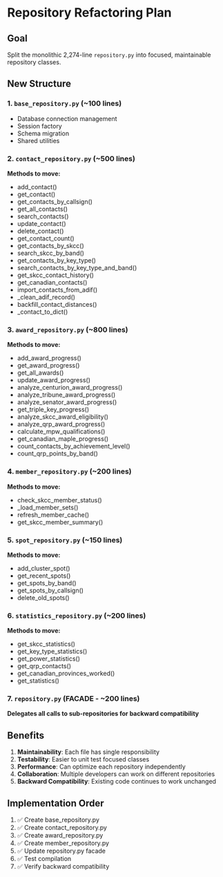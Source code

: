 # Repository Refactoring Plan

## Goal
Split the monolithic 2,274-line `repository.py` into focused, maintainable repository classes.

## New Structure

### 1. `base_repository.py` (~100 lines)
- Database connection management
- Session factory
- Schema migration
- Shared utilities

### 2. `contact_repository.py` (~500 lines)
**Methods to move:**
- add_contact()
- get_contact()
- get_contacts_by_callsign()
- get_all_contacts()
- search_contacts()
- update_contact()
- delete_contact()
- get_contact_count()
- get_contacts_by_skcc()
- search_skcc_by_band()
- get_contacts_by_key_type()
- search_contacts_by_key_type_and_band()
- get_skcc_contact_history()
- get_canadian_contacts()
- import_contacts_from_adif()
- _clean_adif_record()
- backfill_contact_distances()
- _contact_to_dict()

### 3. `award_repository.py` (~800 lines)
**Methods to move:**
- add_award_progress()
- get_award_progress()
- get_all_awards()
- update_award_progress()
- analyze_centurion_award_progress()
- analyze_tribune_award_progress()
- analyze_senator_award_progress()
- get_triple_key_progress()
- analyze_skcc_award_eligibility()
- analyze_qrp_award_progress()
- calculate_mpw_qualifications()
- get_canadian_maple_progress()
- count_contacts_by_achievement_level()
- count_qrp_points_by_band()

### 4. `member_repository.py` (~200 lines)
**Methods to move:**
- check_skcc_member_status()
- _load_member_sets()
- refresh_member_cache()
- get_skcc_member_summary()

### 5. `spot_repository.py` (~150 lines)
**Methods to move:**
- add_cluster_spot()
- get_recent_spots()
- get_spots_by_band()
- get_spots_by_callsign()
- delete_old_spots()

### 6. `statistics_repository.py` (~200 lines)
**Methods to move:**
- get_skcc_statistics()
- get_key_type_statistics()
- get_power_statistics()
- get_qrp_contacts()
- get_canadian_provinces_worked()
- get_statistics()

### 7. `repository.py` (FACADE - ~200 lines)
**Delegates all calls to sub-repositories for backward compatibility**

## Benefits
1. **Maintainability**: Each file has single responsibility
2. **Testability**: Easier to unit test focused classes
3. **Performance**: Can optimize each repository independently
4. **Collaboration**: Multiple developers can work on different repositories
5. **Backward Compatibility**: Existing code continues to work unchanged

## Implementation Order
1. ✅ Create base_repository.py
2. ✅ Create contact_repository.py
3. ✅ Create award_repository.py
4. ✅ Create member_repository.py
5. ✅ Update repository.py facade
6. ✅ Test compilation
7. ✅ Verify backward compatibility

